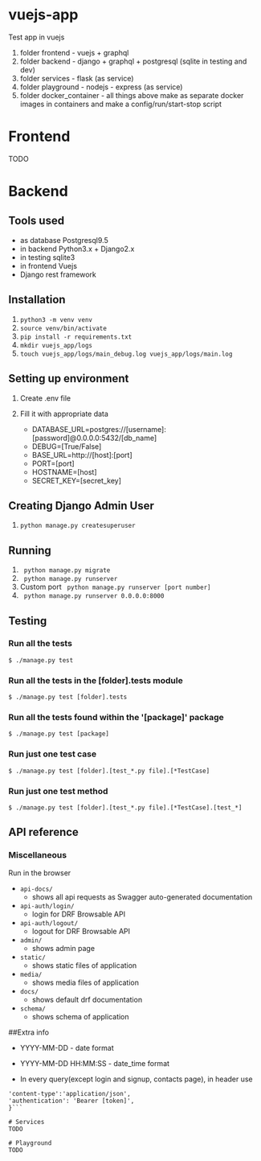 # vuejs-app

Test app in vuejs

1. folder frontend - vuejs + graphql
2. folder backend - django + graphql + postgresql (sqlite in testing and dev) 
3. folder services - flask (as service)
4. folder playground - nodejs - express (as service)
5. folder docker_container - all things above make as separate docker images in containers and make a config/run/start-stop script

# Frontend
TODO

# Backend

## Tools used

- as database Postgresql9.5
- in backend Python3.x + Django2.x
- in testing sqlite3
- in frontend Vuejs
- Django rest framework

## Installation

1. ```python3 -m venv venv```
2. ```source venv/bin/activate```
3. ```pip install -r requirements.txt```
4. ```mkdir vuejs_app/logs```
5. ```touch vuejs_app/logs/main_debug.log vuejs_app/logs/main.log```

## Setting up environment

1. Create .env file
2. Fill it with appropriate data

    * DATABASE_URL=postgres://[username]:[password]@0.0.0.0:5432/[db_name]
    * DEBUG=[True/False]
    * BASE_URL=http://[host]:[port]
    * PORT=[port]
    * HOSTNAME=[host]
    * SECRET_KEY=[secret_key]

## Creating Django Admin User
1. ```python manage.py createsuperuser```

## Running
1. ``` python manage.py migrate```
2. ``` python manage.py runserver```
3. Custom port ``` python manage.py runserver [port number]```
4. ``` python manage.py runserver 0.0.0.0:8000```

## Testing
### Run all the tests 
```$ ./manage.py test```

### Run all the tests in the [folder].tests module
```$ ./manage.py test [folder].tests```

### Run all the tests found within the '[package]' package
```$ ./manage.py test [package]```

### Run just one test case
```$ ./manage.py test [folder].[test_*.py file].[*TestCase]```

### Run just one test method
```$ ./manage.py test [folder].[test_*.py file].[*TestCase].[test_*]```


## API reference

### Miscellaneous
Run in the browser

* `api-docs/`
    - shows all api requests as Swagger auto-generated documentation
* `api-auth/login/`
    - login for DRF Browsable API
* `api-auth/logout/`
    - logout for DRF Browsable API
* `admin/`
    - shows admin page
* `static/`
    - shows static files of application
* `media/`
    - shows media files of application
* `docs/`
    - shows default drf documentation
* `schema/`
    - shows schema of application    

##Extra info
* YYYY-MM-DD - date format

* YYYY-MM-DD HH:MM:SS - date_time format

* In every query(except login and signup, contacts page), in header use
```{
'content-type':'application/json',
'authentication': 'Bearer [token]',
}```

# Services
TODO

# Playground
TODO
